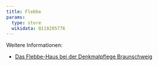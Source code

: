 ```yaml
---
title: Flebbe
params:
  type: store
  wikidata: Q118205776
---
```


Weitere Informationen:
* [Das Flebbe-Haus bei der Denkmalpflege Braunschweig](https://www.braunschweig.de/leben/stadtplanung_bauen/stadtbild_denkmalpflege/veroeffentlichungen/objektbezogene-veroeffentlichungen/Datenblatt_Flebbe_Internet.pdf)
